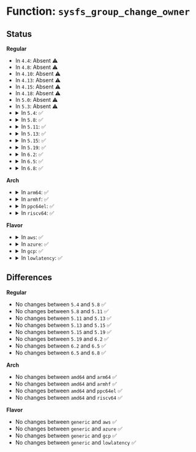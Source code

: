 # Function: <code>sysfs_group_change_owner</code>

## Status
<b>Regular</b>
<ul>
<li>
In <code>4.4</code>: Absent ⚠️
</li>
<li>
In <code>4.8</code>: Absent ⚠️
</li>
<li>
In <code>4.10</code>: Absent ⚠️
</li>
<li>
In <code>4.13</code>: Absent ⚠️
</li>
<li>
In <code>4.15</code>: Absent ⚠️
</li>
<li>
In <code>4.18</code>: Absent ⚠️
</li>
<li>
In <code>5.0</code>: Absent ⚠️
</li>
<li>
In <code>5.3</code>: Absent ⚠️
</li>
<li>
<details>
<summary>In <code>5.4</code>: ✅</summary>

```c
int sysfs_group_change_owner(struct kobject *kobj, const struct attribute_group *grp, kuid_t kuid, kgid_t kgid);
```

**Collision:** Unique Global

**Inline:** No

**Transformation:** False

**Instances:**

```
In fs/sysfs/group.c (ffffffff813881c0)
Location: fs/sysfs/group.c:511
Inline: False
Direct callers:
  - fs/sysfs/group.c:sysfs_groups_change_owner
  - drivers/base/power/sysfs.c:dpm_sysfs_change_owner
  - drivers/base/power/sysfs.c:dpm_sysfs_change_owner
  - drivers/base/power/sysfs.c:dpm_sysfs_change_owner
  - drivers/base/power/sysfs.c:dpm_sysfs_change_owner
  - net/core/net-sysfs.c:netdev_change_owner
  - net/core/net-sysfs.c:netdev_change_owner
```
**Symbols:**

```
ffffffff813881c0-ffffffff81388381: sysfs_group_change_owner (STB_GLOBAL)
```
</details>
</li>
<li>
<details>
<summary>In <code>5.8</code>: ✅</summary>

```c
int sysfs_group_change_owner(struct kobject *kobj, const struct attribute_group *grp, kuid_t kuid, kgid_t kgid);
```

**Collision:** Unique Global

**Inline:** No

**Transformation:** False

**Instances:**

```
In fs/sysfs/group.c (ffffffff813d2dd0)
Location: fs/sysfs/group.c:517
Inline: False
Direct callers:
  - fs/sysfs/group.c:sysfs_groups_change_owner
  - drivers/base/power/sysfs.c:dpm_sysfs_change_owner
  - drivers/base/power/sysfs.c:dpm_sysfs_change_owner
  - drivers/base/power/sysfs.c:dpm_sysfs_change_owner
  - drivers/base/power/sysfs.c:dpm_sysfs_change_owner
  - net/core/net-sysfs.c:queue_change_owner
  - net/core/net-sysfs.c:queue_change_owner
```
**Symbols:**

```
ffffffff813d2dd0-ffffffff813d2fa1: sysfs_group_change_owner (STB_GLOBAL)
```
</details>
</li>
<li>
<details>
<summary>In <code>5.11</code>: ✅</summary>

```c
int sysfs_group_change_owner(struct kobject *kobj, const struct attribute_group *grp, kuid_t kuid, kgid_t kgid);
```

**Collision:** Unique Global

**Inline:** No

**Transformation:** False

**Instances:**

```
In fs/sysfs/group.c (ffffffff813e4b30)
Location: fs/sysfs/group.c:517
Inline: False
Direct callers:
  - fs/sysfs/group.c:sysfs_groups_change_owner
  - drivers/base/power/sysfs.c:dpm_sysfs_change_owner
  - drivers/base/power/sysfs.c:dpm_sysfs_change_owner
  - drivers/base/power/sysfs.c:dpm_sysfs_change_owner
  - drivers/base/power/sysfs.c:dpm_sysfs_change_owner
  - net/core/net-sysfs.c:queue_change_owner
  - net/core/net-sysfs.c:queue_change_owner
```
**Symbols:**

```
ffffffff813e4b30-ffffffff813e4d01: sysfs_group_change_owner (STB_GLOBAL)
```
</details>
</li>
<li>
<details>
<summary>In <code>5.13</code>: ✅</summary>

```c
int sysfs_group_change_owner(struct kobject *kobj, const struct attribute_group *grp, kuid_t kuid, kgid_t kgid);
```

**Collision:** Unique Global

**Inline:** No

**Transformation:** False

**Instances:**

```
In fs/sysfs/group.c (ffffffff813eb730)
Location: fs/sysfs/group.c:517
Inline: False
Direct callers:
  - fs/sysfs/group.c:sysfs_groups_change_owner
  - drivers/base/power/sysfs.c:dpm_sysfs_change_owner
  - drivers/base/power/sysfs.c:dpm_sysfs_change_owner
  - drivers/base/power/sysfs.c:dpm_sysfs_change_owner
  - drivers/base/power/sysfs.c:dpm_sysfs_change_owner
  - net/core/net-sysfs.c:netdev_change_owner
  - net/core/net-sysfs.c:netdev_change_owner
```
**Symbols:**

```
ffffffff813eb730-ffffffff813eb901: sysfs_group_change_owner (STB_GLOBAL)
```
</details>
</li>
<li>
<details>
<summary>In <code>5.15</code>: ✅</summary>

```c
int sysfs_group_change_owner(struct kobject *kobj, const struct attribute_group *grp, kuid_t kuid, kgid_t kgid);
```

**Collision:** Unique Global

**Inline:** No

**Transformation:** False

**Instances:**

```
In fs/sysfs/group.c (ffffffff8143d4c0)
Location: fs/sysfs/group.c:517
Inline: False
Direct callers:
  - fs/sysfs/group.c:sysfs_groups_change_owner
  - drivers/base/power/sysfs.c:dpm_sysfs_change_owner
  - drivers/base/power/sysfs.c:dpm_sysfs_change_owner
  - drivers/base/power/sysfs.c:dpm_sysfs_change_owner
  - drivers/base/power/sysfs.c:dpm_sysfs_change_owner
  - net/core/net-sysfs.c:netdev_change_owner
  - net/core/net-sysfs.c:netdev_change_owner
```
**Symbols:**

```
ffffffff8143d4c0-ffffffff8143d691: sysfs_group_change_owner (STB_GLOBAL)
```
</details>
</li>
<li>
<details>
<summary>In <code>5.19</code>: ✅</summary>

```c
int sysfs_group_change_owner(struct kobject *kobj, const struct attribute_group *grp, kuid_t kuid, kgid_t kgid);
```

**Collision:** Unique Global

**Inline:** No

**Transformation:** False

**Instances:**

```
In fs/sysfs/group.c (ffffffff814b8f10)
Location: fs/sysfs/group.c:516
Inline: False
Direct callers:
  - fs/sysfs/group.c:sysfs_groups_change_owner
  - drivers/base/power/sysfs.c:dpm_sysfs_change_owner
  - drivers/base/power/sysfs.c:dpm_sysfs_change_owner
  - drivers/base/power/sysfs.c:dpm_sysfs_change_owner
  - drivers/base/power/sysfs.c:dpm_sysfs_change_owner
  - net/core/net-sysfs.c:netdev_change_owner
  - net/core/net-sysfs.c:netdev_change_owner
```
**Symbols:**

```
ffffffff814b8f10-ffffffff814b90ea: sysfs_group_change_owner (STB_GLOBAL)
```
</details>
</li>
<li>
<details>
<summary>In <code>6.2</code>: ✅</summary>

```c
int sysfs_group_change_owner(struct kobject *kobj, const struct attribute_group *grp, kuid_t kuid, kgid_t kgid);
```

**Collision:** Unique Global

**Inline:** No

**Transformation:** False

**Instances:**

```
In fs/sysfs/group.c (ffffffff81550620)
Location: fs/sysfs/group.c:516
Inline: False
Direct callers:
  - fs/sysfs/group.c:sysfs_groups_change_owner
  - drivers/base/power/sysfs.c:dpm_sysfs_change_owner
  - drivers/base/power/sysfs.c:dpm_sysfs_change_owner
  - drivers/base/power/sysfs.c:dpm_sysfs_change_owner
  - drivers/base/power/sysfs.c:dpm_sysfs_change_owner
  - net/core/net-sysfs.c:netdev_change_owner
  - net/core/net-sysfs.c:netdev_change_owner
```
**Symbols:**

```
ffffffff81550620-ffffffff815507fa: sysfs_group_change_owner (STB_GLOBAL)
```
</details>
</li>
<li>
<details>
<summary>In <code>6.5</code>: ✅</summary>

```c
int sysfs_group_change_owner(struct kobject *kobj, const struct attribute_group *grp, kuid_t kuid, kgid_t kgid);
```

**Collision:** Unique Global

**Inline:** No

**Transformation:** False

**Instances:**

```
In fs/sysfs/group.c (ffffffff81588310)
Location: fs/sysfs/group.c:520
Inline: False
Direct callers:
  - fs/sysfs/group.c:sysfs_groups_change_owner
  - drivers/base/power/sysfs.c:dpm_sysfs_change_owner
  - drivers/base/power/sysfs.c:dpm_sysfs_change_owner
  - drivers/base/power/sysfs.c:dpm_sysfs_change_owner
  - drivers/base/power/sysfs.c:dpm_sysfs_change_owner
  - net/core/net-sysfs.c:netdev_change_owner
  - net/core/net-sysfs.c:netdev_change_owner
```
**Symbols:**

```
ffffffff81588310-ffffffff815884ea: sysfs_group_change_owner (STB_GLOBAL)
```
</details>
</li>
<li>
<details>
<summary>In <code>6.8</code>: ✅</summary>

```c
int sysfs_group_change_owner(struct kobject *kobj, const struct attribute_group *grp, kuid_t kuid, kgid_t kgid);
```

**Collision:** Unique Global

**Inline:** No

**Transformation:** False

**Instances:**

```
In fs/sysfs/group.c (ffffffff815c0ed0)
Location: fs/sysfs/group.c:520
Inline: False
Direct callers:
  - fs/sysfs/group.c:sysfs_groups_change_owner
  - drivers/base/power/sysfs.c:dpm_sysfs_change_owner
  - drivers/base/power/sysfs.c:dpm_sysfs_change_owner
  - drivers/base/power/sysfs.c:dpm_sysfs_change_owner
  - drivers/base/power/sysfs.c:dpm_sysfs_change_owner
  - net/core/net-sysfs.c:netdev_change_owner
  - net/core/net-sysfs.c:netdev_change_owner
```
**Symbols:**

```
ffffffff815c0ed0-ffffffff815c10aa: sysfs_group_change_owner (STB_GLOBAL)
```
</details>
</li>
</ul>
<b>Arch</b>
<ul>
<li>
<details>
<summary>In <code>arm64</code>: ✅</summary>

```c
int sysfs_group_change_owner(struct kobject *kobj, const struct attribute_group *grp, kuid_t kuid, kgid_t kgid);
```

**Collision:** Unique Global

**Inline:** No

**Transformation:** False

**Instances:**

```
In fs/sysfs/group.c (ffff800010458460)
Location: fs/sysfs/group.c:511
Inline: False
Direct callers:
  - fs/sysfs/group.c:sysfs_groups_change_owner
  - drivers/base/power/sysfs.c:dpm_sysfs_change_owner
  - drivers/base/power/sysfs.c:dpm_sysfs_change_owner
  - drivers/base/power/sysfs.c:dpm_sysfs_change_owner
  - drivers/base/power/sysfs.c:dpm_sysfs_change_owner
  - net/core/net-sysfs.c:netdev_change_owner
  - net/core/net-sysfs.c:netdev_change_owner
```
**Symbols:**

```
ffff800010458460-ffff8000104585fc: sysfs_group_change_owner (STB_GLOBAL)
```
</details>
</li>
<li>
<details>
<summary>In <code>armhf</code>: ✅</summary>

```c
int sysfs_group_change_owner(struct kobject *kobj, const struct attribute_group *grp, kuid_t kuid, kgid_t kgid);
```

**Collision:** Unique Global

**Inline:** No

**Transformation:** False

**Instances:**

```
In fs/sysfs/group.c (c061a0e0)
Location: fs/sysfs/group.c:511
Inline: False
Direct callers:
  - fs/sysfs/group.c:sysfs_groups_change_owner
  - drivers/base/power/sysfs.c:dpm_sysfs_change_owner
  - drivers/base/power/sysfs.c:dpm_sysfs_change_owner
  - drivers/base/power/sysfs.c:dpm_sysfs_change_owner
  - drivers/base/power/sysfs.c:dpm_sysfs_change_owner
  - net/core/net-sysfs.c:netdev_change_owner
  - net/core/net-sysfs.c:netdev_change_owner
```
**Symbols:**

```
c061a0e0-c061a2a0: sysfs_group_change_owner (STB_GLOBAL)
```
</details>
</li>
<li>
<details>
<summary>In <code>ppc64el</code>: ✅</summary>

```c
int sysfs_group_change_owner(struct kobject *kobj, const struct attribute_group *grp, kuid_t kuid, kgid_t kgid);
```

**Collision:** Unique Global

**Inline:** No

**Transformation:** False

**Instances:**

```
In fs/sysfs/group.c (c000000000572e30)
Location: fs/sysfs/group.c:511
Inline: False
Direct callers:
  - fs/sysfs/group.c:sysfs_groups_change_owner
  - drivers/base/power/sysfs.c:dpm_sysfs_change_owner
  - drivers/base/power/sysfs.c:dpm_sysfs_change_owner
  - drivers/base/power/sysfs.c:dpm_sysfs_change_owner
  - drivers/base/power/sysfs.c:dpm_sysfs_change_owner
  - net/core/net-sysfs.c:netdev_change_owner
  - net/core/net-sysfs.c:netdev_change_owner
```
**Symbols:**

```
c000000000572e30-c000000000573078: sysfs_group_change_owner (STB_GLOBAL)
```
</details>
</li>
<li>
<details>
<summary>In <code>riscv64</code>: ✅</summary>

```c
int sysfs_group_change_owner(struct kobject *kobj, const struct attribute_group *grp, kuid_t kuid, kgid_t kgid);
```

**Collision:** Unique Global

**Inline:** No

**Transformation:** False

**Instances:**

```
In fs/sysfs/group.c (ffffffe0002e958a)
Location: fs/sysfs/group.c:511
Inline: False
Direct callers:
  - fs/sysfs/group.c:sysfs_groups_change_owner
  - drivers/base/power/sysfs.c:dpm_sysfs_change_owner
  - drivers/base/power/sysfs.c:dpm_sysfs_change_owner
  - drivers/base/power/sysfs.c:dpm_sysfs_change_owner
  - drivers/base/power/sysfs.c:dpm_sysfs_change_owner
  - net/core/net-sysfs.c:netdev_change_owner
  - net/core/net-sysfs.c:netdev_change_owner
```
**Symbols:**

```
ffffffe0002e958a-ffffffe0002e96d2: sysfs_group_change_owner (STB_GLOBAL)
```
</details>
</li>
</ul>
<b>Flavor</b>
<ul>
<li>
<details>
<summary>In <code>aws</code>: ✅</summary>

```c
int sysfs_group_change_owner(struct kobject *kobj, const struct attribute_group *grp, kuid_t kuid, kgid_t kgid);
```

**Collision:** Unique Global

**Inline:** No

**Transformation:** False

**Instances:**

```
In fs/sysfs/group.c (ffffffff813807a0)
Location: fs/sysfs/group.c:511
Inline: False
Direct callers:
  - fs/sysfs/group.c:sysfs_groups_change_owner
  - drivers/base/power/sysfs.c:dpm_sysfs_change_owner
  - drivers/base/power/sysfs.c:dpm_sysfs_change_owner
  - drivers/base/power/sysfs.c:dpm_sysfs_change_owner
  - drivers/base/power/sysfs.c:dpm_sysfs_change_owner
  - net/core/net-sysfs.c:netdev_change_owner
  - net/core/net-sysfs.c:netdev_change_owner
```
**Symbols:**

```
ffffffff813807a0-ffffffff81380961: sysfs_group_change_owner (STB_GLOBAL)
```
</details>
</li>
<li>
<details>
<summary>In <code>azure</code>: ✅</summary>

```c
int sysfs_group_change_owner(struct kobject *kobj, const struct attribute_group *grp, kuid_t kuid, kgid_t kgid);
```

**Collision:** Unique Global

**Inline:** No

**Transformation:** False

**Instances:**

```
In fs/sysfs/group.c (ffffffff81371230)
Location: fs/sysfs/group.c:511
Inline: False
Direct callers:
  - fs/sysfs/group.c:sysfs_groups_change_owner
  - drivers/base/power/sysfs.c:dpm_sysfs_change_owner
  - drivers/base/power/sysfs.c:dpm_sysfs_change_owner
  - drivers/base/power/sysfs.c:dpm_sysfs_change_owner
  - drivers/base/power/sysfs.c:dpm_sysfs_change_owner
  - net/core/net-sysfs.c:netdev_change_owner
  - net/core/net-sysfs.c:netdev_change_owner
```
**Symbols:**

```
ffffffff81371230-ffffffff813713f1: sysfs_group_change_owner (STB_GLOBAL)
```
</details>
</li>
<li>
<details>
<summary>In <code>gcp</code>: ✅</summary>

```c
int sysfs_group_change_owner(struct kobject *kobj, const struct attribute_group *grp, kuid_t kuid, kgid_t kgid);
```

**Collision:** Unique Global

**Inline:** No

**Transformation:** False

**Instances:**

```
In fs/sysfs/group.c (ffffffff8137e270)
Location: fs/sysfs/group.c:511
Inline: False
Direct callers:
  - fs/sysfs/group.c:sysfs_groups_change_owner
  - drivers/base/power/sysfs.c:dpm_sysfs_change_owner
  - drivers/base/power/sysfs.c:dpm_sysfs_change_owner
  - drivers/base/power/sysfs.c:dpm_sysfs_change_owner
  - drivers/base/power/sysfs.c:dpm_sysfs_change_owner
  - net/core/net-sysfs.c:netdev_change_owner
  - net/core/net-sysfs.c:netdev_change_owner
```
**Symbols:**

```
ffffffff8137e270-ffffffff8137e431: sysfs_group_change_owner (STB_GLOBAL)
```
</details>
</li>
<li>
<details>
<summary>In <code>lowlatency</code>: ✅</summary>

```c
int sysfs_group_change_owner(struct kobject *kobj, const struct attribute_group *grp, kuid_t kuid, kgid_t kgid);
```

**Collision:** Unique Global

**Inline:** No

**Transformation:** False

**Instances:**

```
In fs/sysfs/group.c (ffffffff81391e70)
Location: fs/sysfs/group.c:511
Inline: False
Direct callers:
  - fs/sysfs/group.c:sysfs_groups_change_owner
  - drivers/base/power/sysfs.c:dpm_sysfs_change_owner
  - drivers/base/power/sysfs.c:dpm_sysfs_change_owner
  - drivers/base/power/sysfs.c:dpm_sysfs_change_owner
  - drivers/base/power/sysfs.c:dpm_sysfs_change_owner
  - net/core/net-sysfs.c:netdev_change_owner
  - net/core/net-sysfs.c:netdev_change_owner
```
**Symbols:**

```
ffffffff81391e70-ffffffff81392031: sysfs_group_change_owner (STB_GLOBAL)
```
</details>
</li>
</ul>

## Differences
<b>Regular</b>
<ul>
<li>
No changes between <code>5.4</code> and <code>5.8</code> ✅
</li>
<li>
No changes between <code>5.8</code> and <code>5.11</code> ✅
</li>
<li>
No changes between <code>5.11</code> and <code>5.13</code> ✅
</li>
<li>
No changes between <code>5.13</code> and <code>5.15</code> ✅
</li>
<li>
No changes between <code>5.15</code> and <code>5.19</code> ✅
</li>
<li>
No changes between <code>5.19</code> and <code>6.2</code> ✅
</li>
<li>
No changes between <code>6.2</code> and <code>6.5</code> ✅
</li>
<li>
No changes between <code>6.5</code> and <code>6.8</code> ✅
</li>
</ul>
<b>Arch</b>
<ul>
<li>
No changes between <code>amd64</code> and <code>arm64</code> ✅
</li>
<li>
No changes between <code>amd64</code> and <code>armhf</code> ✅
</li>
<li>
No changes between <code>amd64</code> and <code>ppc64el</code> ✅
</li>
<li>
No changes between <code>amd64</code> and <code>riscv64</code> ✅
</li>
</ul>
<b>Flavor</b>
<ul>
<li>
No changes between <code>generic</code> and <code>aws</code> ✅
</li>
<li>
No changes between <code>generic</code> and <code>azure</code> ✅
</li>
<li>
No changes between <code>generic</code> and <code>gcp</code> ✅
</li>
<li>
No changes between <code>generic</code> and <code>lowlatency</code> ✅
</li>
</ul>
